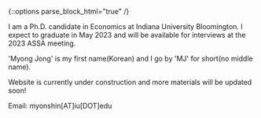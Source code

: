 {::options parse_block_html="true" /}



I am a Ph.D. candidate in Economics at Indiana University Bloomington. I expect to graduate in May 2023 and will be available for interviews at the 2023 ASSA meeting.

'Myong Jong' is my first name(Korean) and I go by 'MJ' for short(no middle name).

Website is currently under construction and more materials will be updated soon!


Email: myonshin[AT]iu[DOT]edu









































